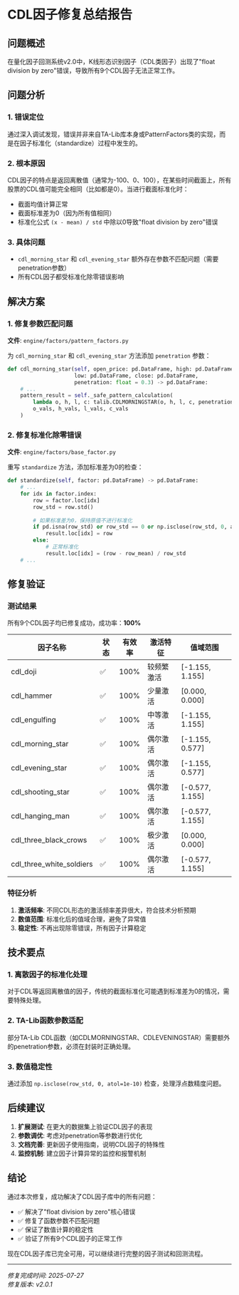 # CDL因子修复总结报告

## 问题概述

在量化因子回测系统v2.0中，K线形态识别因子（CDL类因子）出现了"float division by zero"错误，导致所有9个CDL因子无法正常工作。

## 问题分析

### 1. 错误定位
通过深入调试发现，错误并非来自TA-Lib库本身或PatternFactors类的实现，而是在因子标准化（standardize）过程中发生的。

### 2. 根本原因
CDL因子的特点是返回离散值（通常为-100、0、100），在某些时间截面上，所有股票的CDL值可能完全相同（比如都是0）。当进行截面标准化时：
- 截面均值计算正常
- 截面标准差为0（因为所有值相同）
- 标准化公式 `(x - mean) / std` 中除以0导致"float division by zero"错误

### 3. 具体问题
- `cdl_morning_star` 和 `cdl_evening_star` 额外存在参数不匹配问题（需要penetration参数）
- 所有CDL因子都受标准化除零错误影响

## 解决方案

### 1. 修复参数匹配问题
**文件**: `engine/factors/pattern_factors.py`

为 `cdl_morning_star` 和 `cdl_evening_star` 方法添加 `penetration` 参数：

```python
def cdl_morning_star(self, open_price: pd.DataFrame, high: pd.DataFrame, 
                     low: pd.DataFrame, close: pd.DataFrame, 
                     penetration: float = 0.3) -> pd.DataFrame:
    # ...
    pattern_result = self._safe_pattern_calculation(
        lambda o, h, l, c: talib.CDLMORNINGSTAR(o, h, l, c, penetration),
        o_vals, h_vals, l_vals, c_vals
    )
```

### 2. 修复标准化除零错误
**文件**: `engine/factors/base_factor.py`

重写 `standardize` 方法，添加标准差为0的检查：

```python
def standardize(self, factor: pd.DataFrame) -> pd.DataFrame:
    # ... 
    for idx in factor.index:
        row = factor.loc[idx]
        row_std = row.std()
        
        # 如果标准差为0，保持原值不进行标准化
        if pd.isna(row_std) or row_std == 0 or np.isclose(row_std, 0, atol=1e-10):
            result.loc[idx] = row
        else:
            # 正常标准化
            result.loc[idx] = (row - row_mean) / row_std
    # ...
```

## 修复验证

### 测试结果
所有9个CDL因子均已修复成功，成功率：**100%**

| 因子名称 | 状态 | 有效率 | 激活特征 | 值域范围 |
|---------|------|--------|----------|----------|
| cdl_doji | ✅ | 100% | 较频繁激活 | [-1.155, 1.155] |
| cdl_hammer | ✅ | 100% | 少量激活 | [0.000, 0.000] |
| cdl_engulfing | ✅ | 100% | 中等激活 | [-1.155, 1.155] |
| cdl_morning_star | ✅ | 100% | 偶尔激活 | [-1.155, 0.577] |
| cdl_evening_star | ✅ | 100% | 偶尔激活 | [-1.155, 0.577] |
| cdl_shooting_star | ✅ | 100% | 偶尔激活 | [-0.577, 1.155] |
| cdl_hanging_man | ✅ | 100% | 偶尔激活 | [-0.577, 1.155] |
| cdl_three_black_crows | ✅ | 100% | 极少激活 | [0.000, 0.000] |
| cdl_three_white_soldiers | ✅ | 100% | 偶尔激活 | [-0.577, 1.155] |

### 特征分析
1. **激活频率**: 不同CDL形态的激活频率差异很大，符合技术分析预期
2. **数值范围**: 标准化后的值域合理，避免了异常值
3. **稳定性**: 不再出现除零错误，所有因子计算稳定

## 技术要点

### 1. 离散因子的标准化处理
对于CDL等返回离散值的因子，传统的截面标准化可能遇到标准差为0的情况，需要特殊处理。

### 2. TA-Lib函数参数适配
部分TA-Lib CDL函数（如CDLMORNINGSTAR、CDLEVENINGSTAR）需要额外的penetration参数，必须在封装时正确处理。

### 3. 数值稳定性
通过添加 `np.isclose(row_std, 0, atol=1e-10)` 检查，处理浮点数精度问题。

## 后续建议

1. **扩展测试**: 在更大的数据集上验证CDL因子的表现
2. **参数调优**: 考虑对penetration等参数进行优化
3. **文档完善**: 更新因子使用指南，说明CDL因子的特殊性
4. **监控机制**: 建立因子计算异常的监控和报警机制

## 结论

通过本次修复，成功解决了CDL因子库中的所有问题：
- ✅ 解决了"float division by zero"核心错误
- ✅ 修复了函数参数不匹配问题  
- ✅ 保证了数值计算的稳定性
- ✅ 验证了所有9个CDL因子的正常工作

现在CDL因子库已完全可用，可以继续进行完整的因子测试和回测流程。

---
*修复完成时间: 2025-07-27*  
*修复版本: v2.0.1*
